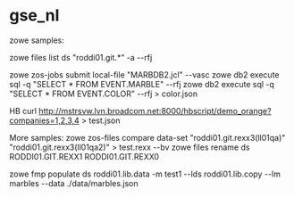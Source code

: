 # gse_nl


zowe samples:

zowe files list ds "roddi01.git.*" -a --rfj 

zowe zos-jobs submit local-file "MARBDB2.jcl" --vasc
zowe db2 execute sql -q "SELECT * FROM EVENT.MARBLE" --rfj 
zowe db2 execute sql -q "SELECT * FROM EVENT.COLOR" --rfj > color.json  

HB
curl http://mstrsvw.lvn.broadcom.net:8000/hbscript/demo_orange?companies=1,2,3,4 > test.json 

More samples:
zowe zos-files compare data-set "roddi01.git.rexx3(ll01qa)" "roddi01.git.rexx3(ll01qa2)" > test.rexx --bv
zowe files rename ds RODDI01.GIT.REXX1 RODDI01.GIT.REXX0 

zowe  fmp populate ds roddi01.lib.data -m test1 --lds roddi01.lib.copy --lm marbles --data ./data/marbles.json